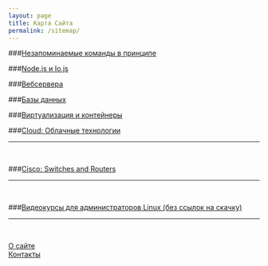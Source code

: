 ```yaml
---
layout: page
title: Карта Сайта
permalink: /sitemap/
---
```


###[Незапоминаемые команды в принципе](/linux/commands/) 

###[Node.js и Io.js](/linux/dev/nodejs/)

###[Вебсервера](/linux/webservers/apache/)

###[Базы данных](/linux/databases/)  

###[Виртуализация и контейнеры](/linux/virtual/)

###[Cloud: Облачные технологии](/linux/cloud/)  

______


<br/>

###[Cisco: Switches and Routers](/devices/cisco/routers/)  
______

<br/>

###[Видеокурсы для администраторов Linux (без ссылок на скачку)](/linux/video-kursy/)  
______

<br/>

[О сайте](/about/)  
[Контакты](/contacts/)  

